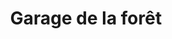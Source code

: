 ---
title: "Garage de la forêt"
url: /saint-sulpice-la-foret/garage-de-la-foret/
shop: Autowerkstatt
---